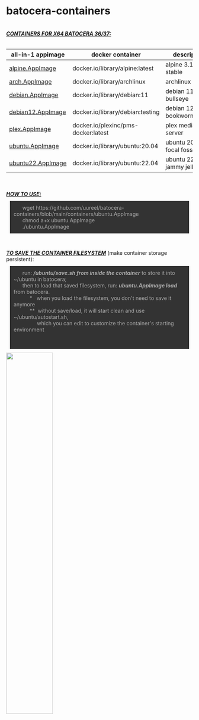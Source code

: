# batocera-containers
<html>
<body>
<!--<i>this repo provides appimaged podman containers<br>
for use inside x86_64 batocera 6/37<br></i>-->
<br>
  <b><i><u>CONTAINERS FOR X64 BATOCERA 36/37: </u></b></i><br>
<br>

| all-in-1 appimage | docker container | description |
| --- | --- | --- |
| [alpine.AppImage](./containers/alpine.AppImage) | docker.io/library/alpine:latest | alpine 3.17 stable |
| [arch.AppImage](./containers/arch.AppImage) | docker.io/library/archlinux | archlinux latest |
| [debian.AppImage](./containers/debian.AppImage) | docker.io/library/debian:11 | debian 11 bullseye |
| [debian12.AppImage](./containers/debian12.AppImage) | docker.io/library/debian:testing | debian 12 bookworm/jessie |
| [plex.AppImage](./containers/plex.AppImage) | docker.io/plexinc/pms-docker:latest | plex media server |
| [ubuntu.AppImage](./containers/ubuntu.AppImage) | docker.io/library/ubuntu:20.04 | ubuntu 20.04 focal fossa |
| [ubuntu22.AppImage](./containers/ubuntu22.AppImage) | docker.io/library/ubuntu:22.04 | ubuntu 22.04 jammy jellyfish |

<br>
<br>
<b><i><u>HOW TO USE: </u></b></i>
<p style="background:#333;color:#ababab;padding:10px;margin:10px;">
&nbsp;&nbsp;&nbsp;&nbsp;&nbsp;  wget https://github.com/uureel/batocera-containers/blob/main/containers/ubuntu.AppImage<br>
&nbsp;&nbsp;&nbsp;&nbsp;&nbsp;  chmod a+x ubuntu.AppImage<br>
&nbsp;&nbsp;&nbsp;&nbsp;&nbsp;  ./ubuntu.AppImage<br>
</p>
<br>
<br>
<b><i><u>TO SAVE THE CONTAINER FILESYSTEM</u></b></i> (make container storage persistent): 
<p style="background:#333;color:#ababab;padding:10px;margin:10px;">
  &nbsp;&nbsp;&nbsp;&nbsp;&nbsp;  run: <i><b>/ubuntu/save.sh from inside the container</b></i> to store it into ~/ubuntu in batocera;<br>
&nbsp;&nbsp;&nbsp;&nbsp;&nbsp;  then to load that saved filesystem, run: <i><b>ubuntu.AppImage load</b></i> from batocera.<br>
&nbsp;&nbsp;&nbsp;&nbsp;&nbsp;&nbsp;&nbsp;&nbsp;&nbsp;&nbsp;  *&nbsp;&nbsp; when you load the filesystem, you don't need to save it anymore <br>
&nbsp;&nbsp;&nbsp;&nbsp;&nbsp;&nbsp;&nbsp;&nbsp;&nbsp;&nbsp;  **&nbsp; without save/load, it will start clean and use ~/ubuntu/autostart.sh, <br>
&nbsp;&nbsp;&nbsp;&nbsp;&nbsp;&nbsp;&nbsp;&nbsp;&nbsp;&nbsp;  &nbsp;&nbsp;&nbsp;&nbsp; which you can edit to customize the container's starting environment <br>
<br>
<br>
</p>
<img src=https://user-images.githubusercontent.com/116395185/230185360-c6665b15-4031-4643-bfc7-dc5b7ce214d7.png style="width: 50%; height: 50%;"></img>
</body>
</html>
